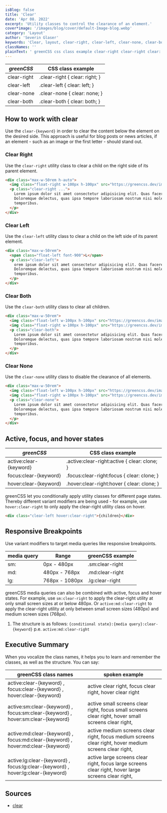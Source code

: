```yaml
---
isBlog: false
title: 'Clear'
date: 'Apr 08. 2022'
excerpt: 'Utility classes to control the clearance of an element.'
cover*image: '/images/blog/cover/default-Image-blog.webp'
category: 'Layout'
author: 'Severin Glaser'
keywords: 'Clear, layout, clear-right, clear-left, clear-none, clear-both'
classNames: ''
plainText: ' greenCSS css class example clear-right clear-right clear: right; clear-left clear-left clear: left; clear-none clear-none clear: none; clear-both clear-both clear: both; how to work with box box sizing use the `clear keyword ` in order to clear the content below the element on the desired side this approach is useful for blog posts or news articles if an element such as an image or the first letter should stand out clear right use the `clear-right` utility class to clear a child on the right side of its parent element  clear left use the `clear-left` utility class to clear a child on the left side of its parent element  clear both use the `clear-both` utility class to clear all children  clear none use the `clear-none` utility class to disable the clearance of all elements  active focus and hover states greenCSS css class example active:clear keyword active :clear-right:active clear: clone; focus:clear keyword focus :clear-right:focus clear: clone; hover:clear keyword hover :clear-right:hover clear: clone; greenCSS let you conditionally apply utility classes for different page states thereby different variant modifiers are being used for example use `hover:clear-right` to only apply the clear-right utility class on hover  responsive breakpoints use variant modifiers to target media queries like responsive breakpoints media query range greenCSS example sm: 0px 480px sm:clear-right md: 480px 768px md:clear-right lg: 768px 1080px lg:clear-right greenCSS media queries can also be combined with active focus and hover states for example use `sm:clear-right` to apply the clear-right utility at only small screen sizes at or below 480px or `active:md:clear-right` to apply the clear-right utility at only between small screen sizes 480px and medium screen sizes 768px 1 the structure is as follows: ` conditional state : media query :clear keyword ` p e `active:md:clear-right` executive summary when you vocalize the class names it helps you to learn and remember the classes as well as the structure you can say: greenCSS class names spoken example active:clear keyword focus:clear keyword hover:clear keyword active clear right focus clear right hover clear right active:sm:clear keyword focus:sm:clear keyword hover:sm:clear keyword active small screens clear right focus small screens clear right hover small screens clear right active:md:clear keyword focus:md:clear keyword hover:md:clear keyword active medium screens clear right focus medium screens clear right hover medium screens clear right active:lg:clear keyword focus:lg:clear keyword hover:lg:clear keyword active large screens clear right focus large screens clear right hover large screens clear right sources clear https: developer mozilla org en-us docs web css clear '
---
```


| _greenCSS_  | CSS class example              |
| ----------- | ------------------------------ |
| clear-right | .clear-right { clear: right; } |
| clear-left  | .clear-left { clear: left; }   |
| clear-none  | .clear-none { clear: none; }   |
| clear-both  | .clear-both { clear: both; }   |

## How to work with clear

Use the `clear-{keyword}` in order to clear the content below the element on the desired side. This approach is useful for blog posts or news articles, if an element - such as an image or the first letter - should stand out.

### Clear Right

Use the `clear-right` utility class to clear a child on the right side of its parent element.

```html
<div class="max-w-50rem h-auto">
  <img class="float-right w-100px h-100px" src="https://greencss.dev/images/blog/blogcontent/Hero-Image.webp" />
  <p class="clear-right ...">
    Lorem ipsum dolor sit amet consectetur adipisicing elit. Quas facere veritatis nemo adipisci doloribus soluta id?
    Doloremque delectus, quas ipsa tempore laboriosam nostrum nisi molestiae voluptatibus numquam, tempora ipsum
    temporibus.
  </p>
</div>
```

### Clear Left

Use the `clear-left` utility class to clear a child on the left side of its parent element.

```html
<div class="max-w-50rem">
  <span class="float-left font-900">L</span>
  <p class="clear-left">
    orem ipsum dolor sit amet consectetur adipisicing elit. Quas facere veritatis nemo adipisci doloribus soluta id?
    Doloremque delectus, quas ipsa tempore laboriosam nostrum nisi molestiae voluptatibus numquam, tempora ipsum
    temporibus.
  </p>
</div>
```

### Clear Both

Use the `clear-both` utility class to clear all children.

```html
<div class="max-w-50rem">
  <img class="float-left w-100px h-100px" src="https://greencss.dev/images/blog/blogcontent/Hero-Image.webp" />
  <img class="float-right w-100px h-100px" src="https://greencss.dev/images/blog/blogcontent/Hero-Image.webp" />
  <p class="clear-both">
    Lorem ipsum dolor sit amet consectetur adipisicing elit. Quas facere veritatis nemo adipisci doloribus soluta id?
    Doloremque delectus, quas ipsa tempore laboriosam nostrum nisi molestiae voluptatibus numquam, tempora ipsum
    temporibus.
  </p>
</div>
```

### Clear None

Use the `clear-none` utility class to disable the clearance of all elements.

```html
<div class="max-w-50rem">
  <img class="float-left w-100px h-100px" src="https://greencss.dev/images/blog/blogcontent/Hero-Image.webp" />
  <img class="float-right w-100px h-100px" src="https://greencss.dev/images/blog/blogcontent/Hero-Image.webp" />
  <p class="clear-none">
    Lorem ipsum dolor sit amet consectetur adipisicing elit. Quas facere veritatis nemo adipisci doloribus soluta id?
    Doloremque delectus, quas ipsa tempore laboriosam nostrum nisi molestiae voluptatibus numquam, tempora ipsum
    temporibus.
  </p>
</div>
```

## Active, focus, and hover states

| _greenCSS_             | CSS class example                             |
| ---------------------- | --------------------------------------------- |
| active:clear-{keyword} | .active\:clear-right:active { clear: clone; } |
| focus:clear-{keyword}  | .focus\:clear-right:focus { clear: clone; }   |
| hover:clear-{keyword}  | .hover\:clear-right:hover { clear: clone; }   |

greenCSS let you conditionally apply utility classes for different page states. Thereby different variant modifiers are being used - for example, use `hover:clear-right` to only apply the clear-right utility class on hover.

```html
<div class="clear-left hover:clear-right">{children}</div>
```

## Responsive Breakpoints

Use variant modifiers to target media queries like responsive breakpoints.

| media query | Range          | greenCSS example |
| ----------- | -------------- | ---------------- |
| sm:         | 0px - 480px    | .sm:clear-right  |
| md:         | 480px - 768px  | .md:clear-right  |
| lg:         | 768px - 1080px | .lg:clear-right  |

greenCSS media queries can also be combined with active, focus and hover states. For example, use `sm:clear-right` to apply the clear-right utility at only small screen sizes at or below 480px. Or `active:md:clear-right` to apply the clear-right utility at only between small screen sizes (480px) and medium screen sizes (768px).

1. The structure is as follows: `{conditional state}:{media query}:clear-{keyword}` p.e. `active:md:clear-right`

## Executive Summary

When you vocalize the class names, it helps you to learn and remember the classes, as well as the structure. You can say:

| greenCSS class names                                                            | spoken example                                                                                         |
| ------------------------------------------------------------------------------- | ------------------------------------------------------------------------------------------------------ |
| active:clear-{keyword} , focus:clear-{keyword} , hover:clear-{keyword}          | active clear right, focus clear right, hover clear right                                               |
| active:sm:clear-{keyword} , focus:sm:clear-{keyword} , hover:sm:clear-{keyword} | active small screens clear right, focus small screens clear right, hover small screens clear right,    |
| active:md:clear-{keyword} , focus:md:clear-{keyword} , hover:md:clear-{keyword} | active medium screens clear right, focus medium screens clear right, hover medium screens clear right, |
| active:lg:clear-{keyword} , focus:lg:clear-{keyword} , hover:lg:clear-{keyword} | active large screens clear right, focus large screens clear right, hover large screens clear right,    |

## Sources

- [clear](https://developer.mozilla.org/en-US/docs/Web/CSS/clear)
